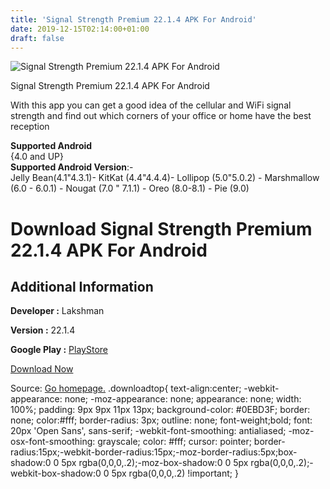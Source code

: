 ```yaml
---
title: 'Signal Strength Premium 22.1.4 APK For Android'
date: 2019-12-15T02:14:00+01:00
draft: false
---
```


![Signal Strength Premium 22.1.4 APK For Android](https://i1.wp.com/apkhome.net/wp-content/uploads/2019/12/Signal-Strength-Premium-22.1.4.png "Signal Strength Premium 22.1.4 APK For Android")

  

Signal Strength Premium 22.1.4 APK For Android

With this app you can get a good idea of the cellular and WiFi signal strength and find out which corners of your office or home have the best reception

**Supported Android**  
{4.0 and UP}  
**Supported Android Version**:-  
Jelly Bean(4.1"4.3.1)- KitKat (4.4"4.4.4)- Lollipop (5.0"5.0.2) - Marshmallow (6.0 - 6.0.1) - Nougat (7.0 " 7.1.1) - Oreo (8.0-8.1) - Pie (9.0)

Download Signal Strength Premium 22.1.4 APK For Android
=======================================================

Additional Information
----------------------

**Developer :** Lakshman

**Version :** 22.1.4

**Google Play :** [PlayStore](https://play.google.com/store/apps/details?id=com.cls.networkwidget)

  

[Download Now](https://store4app.co/post/signal-strength-premium-22-1-4-apk-for-android_1576345378)

  
Source: [Go homepage.](https://store4app.co/post/signal-strength-premium-22-1-4-apk-for-android_1576345378) .downloadtop{ text-align:center; -webkit-appearance: none; -moz-appearance: none; appearance: none; width: 100%; padding: 9px 9px 11px 13px; background-color: #0EBD3F; border: none; color:#fff; border-radius: 3px; outline: none; font-weight;bold; font: 20px 'Open Sans', sans-serif; -webkit-font-smoothing: antialiased; -moz-osx-font-smoothing: grayscale; color: #fff; cursor: pointer; border-radius:15px;-webkit-border-radius:15px;-moz-border-radius:5px;box-shadow:0 0 5px rgba(0,0,0,.2);-moz-box-shadow:0 0 5px rgba(0,0,0,.2);-webkit-box-shadow:0 0 5px rgba(0,0,0,.2) !important; }